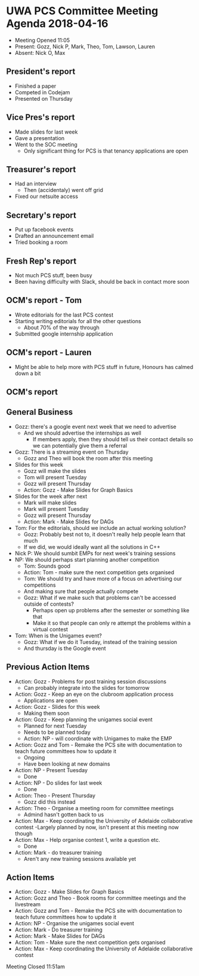 # UWA PCS Committee Meeting Agenda 2018-04-16
 - Meeting Opened 11:05
 - Present: Gozz, Nick P, Mark, Theo, Tom, Lawson, Lauren
 - Absent: Nick O, Max

## President's report
 - Finished a paper
 - Competed in Codejam
 - Presented on Thursday
## Vice Pres's report
 - Made slides for last week
 - Gave a presentation
 - Went to the SOC meeting
   - Only significant thing for PCS is that tenancy applications are open
## Treasurer's report
 - Had an interview
   - Then (accidentaly) went off grid
 - Fixed our netsuite access
## Secretary's report
 - Put up facebook events
 - Drafted an announcement email
 - Tried booking a room
## Fresh Rep's report
 - Not much PCS stuff, been busy
 - Been having difficulty with Slack, should be back in contact more soon
## OCM's report - Tom
 - Wrote editorials for the last PCS contest
 - Starting writing editorials for all the other questions
   - About 70% of the way through
 - Submitted google internship application
## OCM's report - Lauren
 - Might be able to help more with PCS stuff in future, Honours has calmed down a bit
## OCM's report
## General Business
 - Gozz: there's a google event next week that we need to advertise
   - And we should advertise the internships as well
     - If members apply, then they should tell us their contact details so we can potentially give them a referral
 - Gozz: There is a streaming event on Thursday
   - Gozz and Theo will book the room after this meeting
 - Slides for this week
   - Gozz will make the slides
   - Tom will present Tuesday
   - Gozz will present Thursday
   - Action: Gozz - Make Slides for Graph Basics
 - Slides for the week after next
   - Mark will make slides
   - Mark will present Tuesday
   - Gozz will present Thursday
   - Action: Mark - Make Slides for DAGs
 - Tom: For the editorials, should we include an actual working solution?
   - Gozz: Probably best not to, it doesn't really help people learn that much
   - If we did, we would ideally want all the solutions in C++
 - Nick P: We should sumbit EMPs for next week's training sessions
 - NP: We should perhaps start planning another competition
   - Tom: Sounds good
   - Action: Tom - make sure the next competition gets organised
   - Tom: We should try and have more of a focus on advertising our competitions
   - And making sure that people actually compete
   - Gozz: What if we make such that problems can't be accessed outside of contests?
     - Perhaps open up problems after the semester or something like that
     - Make it so that people can only re attempt the problems within a virtual contest
 - Tom: When is the Unigames event?
   - Gozz: What if we do it Tuesday, instead of the training session
   - And thursday is the Google event
## Previous Action Items
 - Action: Gozz - Problems for post training session discussions
   - Can probably integrate into the slides for tomorrow
 - Action: Gozz - Keep an eye on the clubroom application process
   - Applications are open
 - Action: Gozz - Slides for this week
   - Making them soon
 - Action: Gozz - Keep planning the unigames social event
   - Planned for next Tuesday
   - Needs to be planned today
   - Action: NP - will coordinate with Unigames to make the EMP
 - Action: Gozz and Tom - Remake the PCS site with documentation to teach future committees how to update it
   - Ongoing
   - Have been looking at new domains
 - Action: NP - Present Tuesday
   - Done
 - Action: NP - Do slides for last week
   - Done
 - Action: Theo - Present Thursday
   - Gozz did this instead
 - Action: Theo - Organise a meeting room for committee meetings
   - Admind hasn't gotten back to us
 - Action: Max - Keep coordinating the University of Adelaide collaborative contest
   -Largely planned by now, isn't present at this meeting now though
 - Action: Max - Help organise contest 1, write a question etc.
   - Done
 - Action: Mark - do treasurer training
   - Aren't any new training sessions available yet
## Action Items
  - Action: Gozz - Make Slides for Graph Basics
  - Action: Gozz and Theo - Book rooms for committee meetings and the livestream
  - Action: Gozz and Tom - Remake the PCS site with documentation to teach future committees how to update it
  - Action: NP - Organise the unigames social event
  - Action: Mark - Do treasurer training
  - Action: Mark - Make Slides for DAGs
  - Action: Tom - Make sure the next competition gets organised
  - Action: Max - Keep coordinating the University of Adelaide collaborative contest

 Meeting Closed 11:51am
